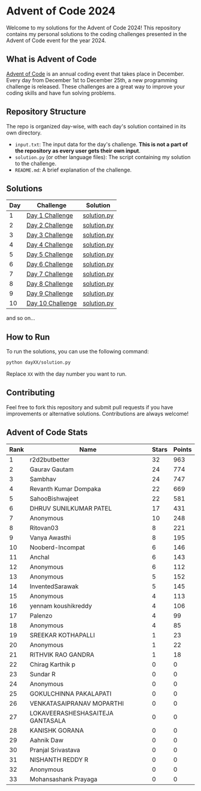 # Advent of Code 2024

Welcome to my solutions for the Advent of Code 2024! This repository contains my personal solutions to the coding challenges presented in the Advent of Code event for the year 2024.

## What is Advent of Code

[Advent of Code](https://adventofcode.com/) is an annual coding event that takes place in December. Every day from December 1st to December 25th, a new programming challenge is released. These challenges are a great way to improve your coding skills and have fun solving problems.

## Repository Structure

The repo is organized day-wise, with each day's solution contained in its own directory.

- `input.txt`: The input data for the day's challenge. **This is not a part of the repository as every user gets their own input**.
- `solution.py` (or other language files): The script containing my solution to the challenge.
- `README.md`: A brief explanation of the challenge.
## Solutions

| Day | Challenge | Solution |
| --- | --------- | -------- |
| 1   | [Day 1 Challenge](https://adventofcode.com/2024/day/1) | [solution.py](./day01/day1.py) |
| 2   | [Day 2 Challenge](https://adventofcode.com/2024/day/2) | [solution.py](./day02/day2.py) |
| 3   | [Day 3 Challenge](https://adventofcode.com/2024/day/3) | [solution.py](./day03/day3.py) |
| 4   | [Day 4 Challenge](https://adventofcode.com/2024/day/4) | [solution.py](./day04/day4.py) |
| 5   | [Day 5 Challenge](https://adventofcode.com/2024/day/5) | [solution.py](./day05/day5.py) |
| 6   | [Day 6 Challenge](https://adventofcode.com/2024/day/6) | [solution.py](./day06/day6.py) |
| 7   | [Day 7 Challenge](https://adventofcode.com/2024/day/7) | [solution.py](./day07/day7.py) |
| 8   | [Day 8 Challenge](https://adventofcode.com/2024/day/8) | [solution.py](./day08/day8.py) |
| 9   | [Day 9 Challenge](https://adventofcode.com/2024/day/9) | [solution.py](./day09/day9.py) |
| 10   | [Day 10 Challenge](https://adventofcode.com/2024/day/10) | [solution.py](./day10/day10.py) |

and so on...

## How to Run

To run the solutions, you can use the following command:

```bash
python dayXX/solution.py
```

Replace `XX` with the day number you want to run.

## Contributing
Feel free to fork this repository and submit pull requests if you have improvements or alternative solutions. Contributions are always welcome!


<!-- AOC-STATS-START -->
## Advent of Code Stats

| Rank | Name | Stars | Points |
|------|------|-------|--------|
| 1 | r2d2butbetter | 32 | 963 |
| 2 | Gaurav Gautam | 24 | 774 |
| 3 | Sambhav | 24 | 747 |
| 4 | Revanth Kumar Dompaka | 22 | 669 |
| 5 | SahooBishwajeet | 22 | 581 |
| 6 | DHRUV SUNILKUMAR PATEL | 17 | 431 |
| 7 | Anonymous | 10 | 248 |
| 8 | Ritovan03 | 8 | 221 |
| 9 | Vanya Awasthi  | 8 | 195 |
| 10 | Nooberd-Incompat | 6 | 146 |
| 11 | Anchal | 6 | 143 |
| 12 | Anonymous | 6 | 112 |
| 13 | Anonymous | 5 | 152 |
| 14 | InventedSarawak | 5 | 145 |
| 15 | Anonymous | 4 | 113 |
| 16 | yennam koushikreddy | 4 | 106 |
| 17 | Palenzo | 4 | 99 |
| 18 | Anonymous | 4 | 85 |
| 19 | SREEKAR KOTHAPALLI | 1 | 23 |
| 20 | Anonymous | 1 | 22 |
| 21 | RITHVIK RAO GANDRA | 1 | 18 |
| 22 | Chirag Karthik p | 0 | 0 |
| 23 | Sundar R | 0 | 0 |
| 24 | Anonymous | 0 | 0 |
| 25 | GOKULCHINNA PAKALAPATI | 0 | 0 |
| 26 | VENKATASAIPRANAV MOPARTHI | 0 | 0 |
| 27 | LOKAVEERASHESHASAITEJA GANTASALA | 0 | 0 |
| 28 | KANISHK GORANA | 0 | 0 |
| 29 | Aahnik Daw | 0 | 0 |
| 30 | Pranjal Srivastava | 0 | 0 |
| 31 | NISHANTH REDDY R | 0 | 0 |
| 32 | Anonymous | 0 | 0 |
| 33 | Mohansashank Prayaga | 0 | 0 |
<!-- AOC-STATS-END -->

